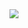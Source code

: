 <img src="https://img.shields.io/badge/Spring Boot-#6DB33F?style=flat-square&logo=Spring Boot&logoColor=white"/>
